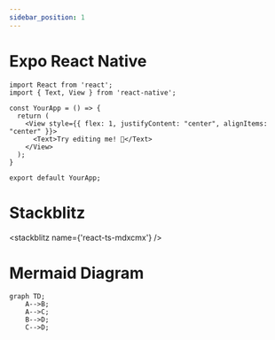 ```yaml
---
sidebar_position: 1
---
```


# Expo React Native

```SnackPlayer name=Hello%20World
import React from 'react';
import { Text, View } from 'react-native';

const YourApp = () => {
  return (
    <View style={{ flex: 1, justifyContent: "center", alignItems: "center" }}>
      <Text>Try editing me! 🎉</Text>
    </View>
  );
}

export default YourApp;
```

# Stackblitz

<stackblitz name={'react-ts-mdxcmx'} />

# Mermaid Diagram

```mermaid
graph TD;
    A-->B;
    A-->C;
    B-->D;
    C-->D;
```
